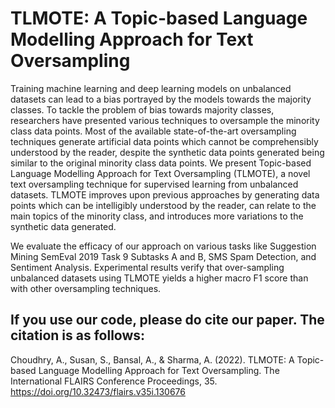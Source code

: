 # TLMOTE: A Topic-based Language Modelling Approach for Text Oversampling

Training machine learning and deep learning models on unbalanced datasets can lead to a bias portrayed by the models towards the majority classes. To tackle the problem of bias towards majority classes, researchers have presented various techniques to oversample the minority class data points. Most of the available state-of-the-art oversampling techniques generate artificial data points which cannot be comprehensibly understood by the reader, despite the synthetic data points generated being similar to the original minority class data points. We present Topic-based Language Modelling Approach for Text Oversampling (TLMOTE), a novel text oversampling technique for supervised learning from unbalanced datasets. TLMOTE improves upon previous approaches by generating data points which can be intelligibly understood by the reader, can relate to the main topics of the minority class, and introduces more variations to the synthetic data generated.

We evaluate the efficacy of our approach on various tasks like Suggestion Mining SemEval 2019 Task 9 Subtasks A and B, SMS Spam Detection, and Sentiment Analysis. Experimental results verify that over-sampling unbalanced datasets using TLMOTE yields a higher macro F1 score than with other oversampling techniques.

## If you use our code, please do cite our paper. The citation is as follows:
Choudhry, A., Susan, S., Bansal, A., & Sharma, A. (2022). TLMOTE: A Topic-based Language Modelling Approach for Text Oversampling. The International FLAIRS Conference Proceedings, 35. https://doi.org/10.32473/flairs.v35i.130676

